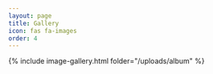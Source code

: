 ```yaml
---
layout: page
title: Gallery
icon: fas fa-images
order: 4
---
```



{% include image-gallery.html folder="/uploads/album" %}